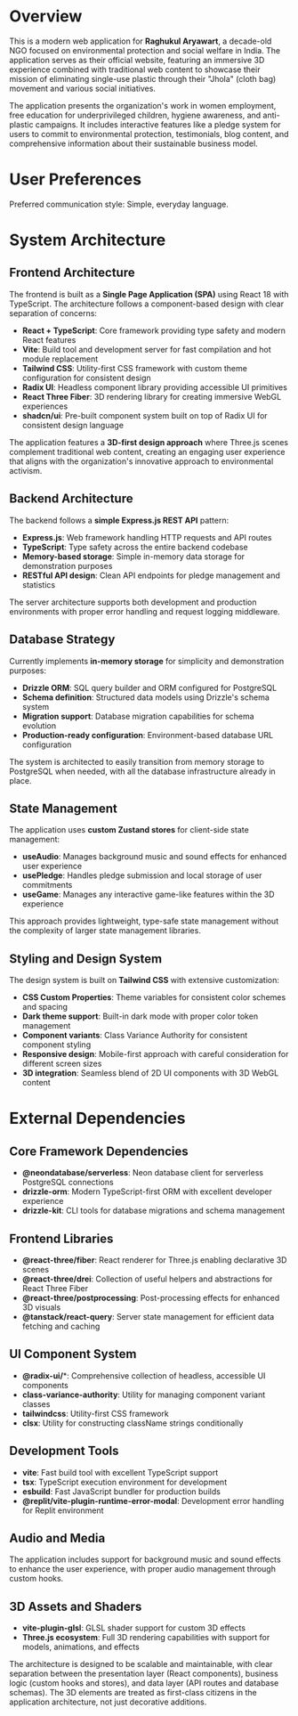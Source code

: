 # Overview

This is a modern web application for **Raghukul Aryawart**, a decade-old NGO focused on environmental protection and social welfare in India. The application serves as their official website, featuring an immersive 3D experience combined with traditional web content to showcase their mission of eliminating single-use plastic through their "Jhola" (cloth bag) movement and various social initiatives.

The application presents the organization's work in women employment, free education for underprivileged children, hygiene awareness, and anti-plastic campaigns. It includes interactive features like a pledge system for users to commit to environmental protection, testimonials, blog content, and comprehensive information about their sustainable business model.

# User Preferences

Preferred communication style: Simple, everyday language.

# System Architecture

## Frontend Architecture
The frontend is built as a **Single Page Application (SPA)** using React 18 with TypeScript. The architecture follows a component-based design with clear separation of concerns:

- **React + TypeScript**: Core framework providing type safety and modern React features
- **Vite**: Build tool and development server for fast compilation and hot module replacement
- **Tailwind CSS**: Utility-first CSS framework with custom theme configuration for consistent design
- **Radix UI**: Headless component library providing accessible UI primitives
- **React Three Fiber**: 3D rendering library for creating immersive WebGL experiences
- **shadcn/ui**: Pre-built component system built on top of Radix UI for consistent design language

The application features a **3D-first design approach** where Three.js scenes complement traditional web content, creating an engaging user experience that aligns with the organization's innovative approach to environmental activism.

## Backend Architecture
The backend follows a **simple Express.js REST API** pattern:

- **Express.js**: Web framework handling HTTP requests and API routes
- **TypeScript**: Type safety across the entire backend codebase
- **Memory-based storage**: Simple in-memory data storage for demonstration purposes
- **RESTful API design**: Clean API endpoints for pledge management and statistics

The server architecture supports both development and production environments with proper error handling and request logging middleware.

## Database Strategy
Currently implements **in-memory storage** for simplicity and demonstration purposes:

- **Drizzle ORM**: SQL query builder and ORM configured for PostgreSQL
- **Schema definition**: Structured data models using Drizzle's schema system
- **Migration support**: Database migration capabilities for schema evolution
- **Production-ready configuration**: Environment-based database URL configuration

The system is architected to easily transition from memory storage to PostgreSQL when needed, with all the database infrastructure already in place.

## State Management
The application uses **custom Zustand stores** for client-side state management:

- **useAudio**: Manages background music and sound effects for enhanced user experience
- **usePledge**: Handles pledge submission and local storage of user commitments
- **useGame**: Manages any interactive game-like features within the 3D experience

This approach provides lightweight, type-safe state management without the complexity of larger state management libraries.

## Styling and Design System
The design system is built on **Tailwind CSS** with extensive customization:

- **CSS Custom Properties**: Theme variables for consistent color schemes and spacing
- **Dark theme support**: Built-in dark mode with proper color token management
- **Component variants**: Class Variance Authority for consistent component styling
- **Responsive design**: Mobile-first approach with careful consideration for different screen sizes
- **3D integration**: Seamless blend of 2D UI components with 3D WebGL content

# External Dependencies

## Core Framework Dependencies
- **@neondatabase/serverless**: Neon database client for serverless PostgreSQL connections
- **drizzle-orm**: Modern TypeScript-first ORM with excellent developer experience
- **drizzle-kit**: CLI tools for database migrations and schema management

## Frontend Libraries
- **@react-three/fiber**: React renderer for Three.js enabling declarative 3D scenes
- **@react-three/drei**: Collection of useful helpers and abstractions for React Three Fiber
- **@react-three/postprocessing**: Post-processing effects for enhanced 3D visuals
- **@tanstack/react-query**: Server state management for efficient data fetching and caching

## UI Component System
- **@radix-ui/***: Comprehensive collection of headless, accessible UI components
- **class-variance-authority**: Utility for managing component variant classes
- **tailwindcss**: Utility-first CSS framework
- **clsx**: Utility for constructing className strings conditionally

## Development Tools
- **vite**: Fast build tool with excellent TypeScript support
- **tsx**: TypeScript execution environment for development
- **esbuild**: Fast JavaScript bundler for production builds
- **@replit/vite-plugin-runtime-error-modal**: Development error handling for Replit environment

## Audio and Media
The application includes support for background music and sound effects to enhance the user experience, with proper audio management through custom hooks.

## 3D Assets and Shaders
- **vite-plugin-glsl**: GLSL shader support for custom 3D effects
- **Three.js ecosystem**: Full 3D rendering capabilities with support for models, animations, and effects

The architecture is designed to be scalable and maintainable, with clear separation between the presentation layer (React components), business logic (custom hooks and stores), and data layer (API routes and database schemas). The 3D elements are treated as first-class citizens in the application architecture, not just decorative additions.
